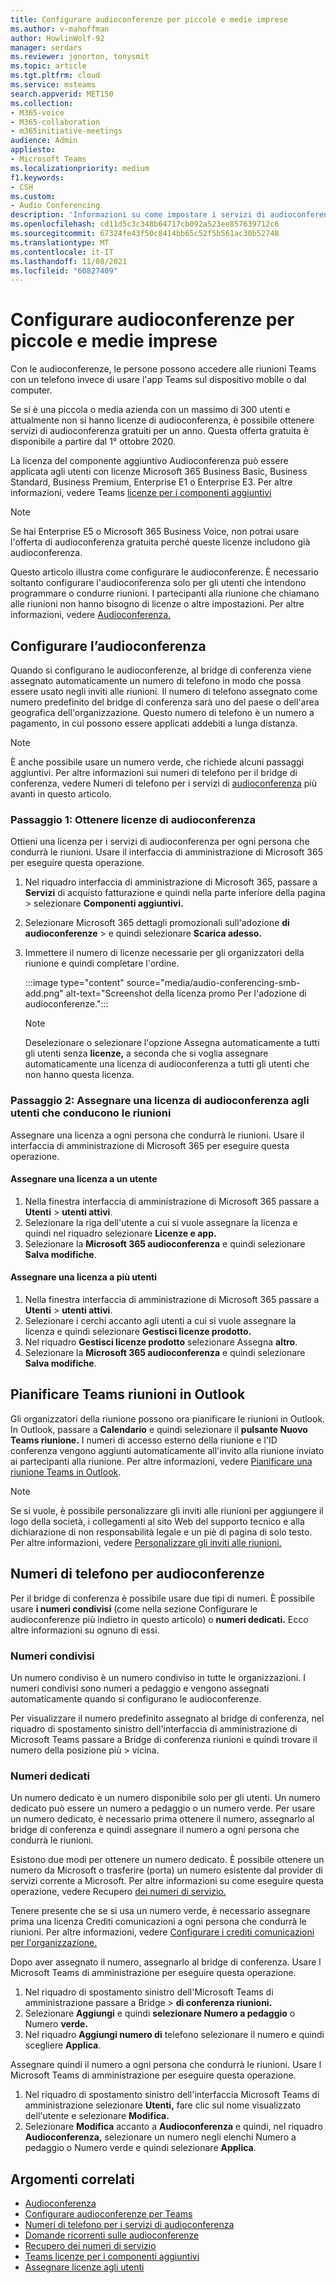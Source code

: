 ```yaml
---
title: Configurare audioconferenze per piccole e medie imprese
ms.author: v-mahoffman
author: HowlinWolf-92
manager: serdars
ms.reviewer: jonorton, tonysmit
ms.topic: article
ms.tgt.pltfrm: cloud
ms.service: msteams
search.appverid: MET150
ms.collection:
- M365-voice
- M365-collaboration
- m365initiative-meetings
audience: Admin
appliesto:
- Microsoft Teams
ms.localizationpriority: medium
f1.keywords:
- CSH
ms.custom:
- Audio Conferencing
description: 'Informazioni su come impostare i servizi di audioconferenza nelle piccole o medie imprese per le persone che devono usare un telefono per accedere alle riunioni. '
ms.openlocfilehash: cd11d5c3c348b64717cb092a523ee857639712c6
ms.sourcegitcommit: 67324fe43f50c8414bb65c52f5b561ac30b52748
ms.translationtype: MT
ms.contentlocale: it-IT
ms.lasthandoff: 11/08/2021
ms.locfileid: "60827409"
---
```

# <a name="set-up-audio-conferencing-for-small-and-medium-businesses"></a>Configurare audioconferenze per piccole e medie imprese

Con le audioconferenze, le persone possono accedere alle riunioni Teams con un telefono invece di usare l'app Teams sul dispositivo mobile o dal computer.  

Se si è una piccola o media azienda con un massimo di 300 utenti e attualmente non si hanno licenze di audioconferenza, è possibile ottenere servizi di audioconferenza gratuiti per un anno. Questa offerta gratuita è disponibile a partire dal 1° ottobre 2020.

La licenza del componente aggiuntivo Audioconferenza può essere applicata agli utenti con licenze Microsoft 365 Business Basic, Business Standard, Business Premium, Enterprise E1 o Enterprise E3. Per altre informazioni, vedere Teams [licenze per i componenti aggiuntivi](teams-add-on-licensing/microsoft-teams-add-on-licensing.md)

> [!NOTE]
> Se hai Enterprise E5 o Microsoft 365 Business Voice, non potrai usare l'offerta di audioconferenza gratuita perché queste licenze includono già audioconferenza.

Questo articolo illustra come configurare le audioconferenze. È necessario soltanto configurare l'audioconferenza solo per gli utenti che intendono programmare o condurre riunioni. I partecipanti alla riunione che chiamano alle riunioni non hanno bisogno di licenze o altre impostazioni. Per altre informazioni, vedere [Audioconferenza.](audio-conferencing-in-office-365.md)

## <a name="set-up-audio-conferencing"></a>Configurare l’audioconferenza

Quando si configurano le audioconferenze, al bridge di conferenza viene assegnato automaticamente un numero di telefono in modo che possa essere usato negli inviti alle riunioni. Il numero di telefono assegnato come numero predefinito del bridge di conferenza sarà uno del paese o dell'area geografica dell'organizzazione. Questo numero di telefono è un numero a pagamento, in cui possono essere applicati addebiti a lunga distanza.

> [!NOTE]
> È anche possibile usare un numero verde, che richiede alcuni passaggi aggiuntivi. Per altre informazioni sui numeri di telefono per il bridge di conferenza, vedere Numeri di telefono per i servizi di [audioconferenza](#audio-conferencing-phone-numbers) più avanti in questo articolo.

### <a name="step-1-get-audio-conferencing-licenses"></a>Passaggio 1: Ottenere licenze di audioconferenza

Ottieni una licenza per i servizi di audioconferenza per ogni persona che condurrà le riunioni. Usare il interfaccia di amministrazione di Microsoft 365 per eseguire questa operazione.

1. Nel riquadro interfaccia di amministrazione di Microsoft 365, passare a **Servizi** di acquisto fatturazione e quindi nella parte inferiore della pagina  >  selezionare **Componenti aggiuntivi.**
2. Selezionare Microsoft 365 dettagli promozionali sull'adozione **di audioconferenze**  >  e quindi selezionare **Scarica adesso.**
3. Immettere il numero di licenze necessarie per gli organizzatori della riunione e quindi completare l'ordine.

    :::image type="content" source="media/audio-conferencing-smb-add.png" alt-text="Screenshot della licenza promo Per l'adozione di audioconferenze.":::

    > [!NOTE]
    > Deselezionare o selezionare l'opzione Assegna automaticamente a tutti gli utenti senza **licenze,** a seconda che si voglia assegnare automaticamente una licenza di audioconferenza a tutti gli utenti che non hanno questa licenza.

### <a name="step-2-assign-an-audio-conferencing-license-to-users-who-lead-meetings"></a>Passaggio 2: Assegnare una licenza di audioconferenza agli utenti che conducono le riunioni

Assegnare una licenza a ogni persona che condurrà le riunioni. Usare il interfaccia di amministrazione di Microsoft 365 per eseguire questa operazione.

#### <a name="assign-a-license-to-one-user"></a>Assegnare una licenza a un utente

1. Nella finestra interfaccia di amministrazione di Microsoft 365 passare a **Utenti**  >  **utenti attivi**.  
2. Selezionare la riga dell'utente a cui si vuole assegnare la licenza e quindi nel riquadro selezionare **Licenze e app.**
3. Selezionare la **Microsoft 365 audioconferenza** e quindi selezionare **Salva modifiche**.

#### <a name="assign-a-license-to-multiple-users"></a>Assegnare una licenza a più utenti

1. Nella finestra interfaccia di amministrazione di Microsoft 365 passare a **Utenti**  >  **utenti attivi**.  
2. Selezionare i cerchi accanto agli utenti a cui si vuole assegnare la licenza e quindi selezionare **Gestisci licenze prodotto.**
3. Nel riquadro **Gestisci licenze prodotto** selezionare Assegna **altro**.
4. Selezionare la **Microsoft 365 audioconferenza** e quindi selezionare **Salva modifiche**.  

## <a name="schedule-teams-meetings-in-outlook"></a>Pianificare Teams riunioni in Outlook

Gli organizzatori della riunione possono ora pianificare le riunioni in Outlook. In Outlook, passare a **Calendario** e quindi selezionare il **pulsante Nuovo Teams riunione.** I numeri di accesso esterno della riunione e l'ID conferenza vengono aggiunti automaticamente all'invito alla riunione inviato ai partecipanti alla riunione. Per altre informazioni, vedere [Pianificare una riunione Teams in Outlook](https://support.microsoft.com/office/schedule-a-teams-meeting-from-outlook-883cc15c-580f-441a-92ea-0992c00a9b0f).

> [!NOTE]
> Se si vuole, è possibile personalizzare gli inviti alle riunioni per aggiungere il logo della società, i collegamenti al sito Web del supporto tecnico e alla dichiarazione di non responsabilità legale e un piè di pagina di solo testo. Per altre informazioni, vedere [Personalizzare gli inviti alle riunioni.](meeting-settings-in-teams.md#customize-meeting-invitations)

## <a name="audio-conferencing-phone-numbers"></a>Numeri di telefono per audioconferenze

Per il bridge di conferenza è possibile usare due tipi di numeri. È possibile usare **i numeri condivisi** (come nella sezione Configurare le audioconferenze più indietro in questo articolo) o **numeri dedicati.** [](#set-up-audio-conferencing) Ecco altre informazioni su ognuno di essi.

### <a name="shared-numbers"></a>Numeri condivisi

Un numero condiviso è un numero condiviso in tutte le organizzazioni. I numeri condivisi sono numeri a pedaggio e vengono assegnati automaticamente quando si configurano le audioconferenze.

Per visualizzare il numero predefinito assegnato al bridge di conferenza, nel riquadro di spostamento sinistro dell'interfaccia di amministrazione di Microsoft Teams passare a Bridge di conferenza riunioni e quindi trovare il numero della posizione più  >  vicina.

### <a name="dedicated-numbers"></a>Numeri dedicati

Un numero dedicato è un numero disponibile solo per gli utenti. Un numero dedicato può essere un numero a pedaggio o un numero verde. Per usare un numero dedicato, è necessario prima ottenere il numero, assegnarlo al bridge di conferenza e quindi assegnare il numero a ogni persona che condurrà le riunioni.

Esistono due modi per ottenere un numero dedicato. È possibile ottenere un numero da Microsoft o trasferire (porta) un numero esistente dal provider di servizi corrente a Microsoft. Per altre informazioni su come eseguire questa operazione, vedere Recupero [dei numeri di servizio.](getting-service-phone-numbers.md)

Tenere presente che se si usa un numero verde, è necessario assegnare prima una licenza Crediti comunicazioni a ogni persona che condurrà le riunioni. Per altre informazioni, vedere [Configurare i crediti comunicazioni per l'organizzazione.](set-up-communications-credits-for-your-organization.md)

Dopo aver assegnato il numero, assegnarlo al bridge di conferenza. Usare l Microsoft Teams di amministrazione per eseguire questa operazione.

1. Nel riquadro di spostamento sinistro dell'Microsoft Teams di amministrazione passare a Bridge  >  **di conferenza riunioni.**
2. Selezionare **Aggiungi** e quindi **selezionare Numero a pedaggio** o Numero **verde.**
3. Nel riquadro **Aggiungi numero di** telefono selezionare il numero e quindi scegliere **Applica**.

Assegnare quindi il numero a ogni persona che condurrà le riunioni. Usare l Microsoft Teams di amministrazione per eseguire questa operazione.

1. Nel riquadro di spostamento sinistro dell'interfaccia Microsoft Teams di amministrazione selezionare **Utenti,** fare clic sul nome visualizzato dell'utente e selezionare **Modifica.**
2. Selezionare **Modifica** accanto a **Audioconferenza** e quindi, nel riquadro  **Audioconferenza,** selezionare un numero negli elenchi Numero a pedaggio o Numero verde e quindi selezionare **Applica**. 

## <a name="related-topics"></a>Argomenti correlati

- [Audioconferenza](audio-conferencing-in-office-365.md)
- [Configurare audioconferenze per Teams](set-up-audio-conferencing-in-teams.md)
- [Numeri di telefono per i servizi di audioconferenza](phone-numbers-for-audio-conferencing-in-teams.md)
- [Domande ricorrenti sulle audioconferenze](audio-conferencing-common-questions.md)
- [Recupero dei numeri di servizio](getting-service-phone-numbers.md)
- [Teams licenze per i componenti aggiuntivi](teams-add-on-licensing/microsoft-teams-add-on-licensing.md)
- [Assegnare licenze agli utenti](/microsoft-365/admin/manage/assign-licenses-to-users)